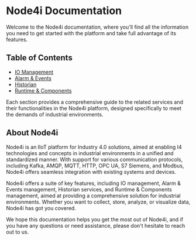# Node4i Documentation

Welcome to the Node4i documentation, where you'll find all the information you need to get started with the platform and take full advantage of its features.

## Table of Contents

- [IO Management](./IO-Management/README.md)
- [Alarm & Events](./Alarm-Events/README.md)
- [Historian](./Historian/README.md)
- [Runtime & Components](./Runtime-Components/README.md)

Each section provides a comprehensive guide to the related services and their functionalities in the Node4i platform, designed specifically to meet the demands of industrial environments.

## About Node4i

Node4i is an IIoT platform for Industry 4.0 solutions, aimed at enabling I4 technologies and concepts in industrial environments in a unified and standardized manner. With support for various communication protocols, including Kafka, AMQP, MQTT, HTTP, OPC UA, S7 Siemens, and Modbus, Node4i offers seamless integration with existing systems and devices.

Node4i offers a suite of key features, including IO management, Alarm & Events management, Historian services, and Runtime & Components management, aimed at providing a comprehensive solution for industrial environments. Whether you want to collect, store, analyze, or visualize data, Node4i has got you covered.

We hope this documentation helps you get the most out of Node4i, and if you have any questions or need assistance, please don't hesitate to reach out to us.

